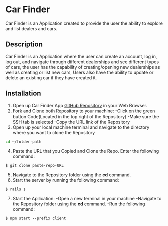 # Car Finder

Car Finder is an Application created to provide the user the ability to explore and list dealers and cars.

## Description

Car Finder is an Application where the user can create an account, log in, log out, and navigate through different dealerships and see different types of cars,
the user has the capability of creating/opening new dealerships as well as creating or list new cars, Users also have the ability to update or delete an existing car if they have created it.

## Installation

1.  Open up Car Finder App [GitHub Repository](https://github.com/Jsebas0721/car-finder-app) in your Web Browser.
2.  Fork and Clone both Repository to your machine:
    -Click on the green button Code(Located in the top right of the Repository)
    -Make sure the SSH tab is selected
    -Copy the URL link of the Repository
3. Open up your local machine terminal and navigate to the directory where you want to clone the Repository
```bash
cd ~/folder-path
```
4. Paste the URL that you Copied and Clone the Repo. Enter the following command:
```
$ git clone paste-repo-URL
```
5. Navigate to the Repository folder using the **cd** command. 
6. Start the server by running the following command:
```
$ rails s
``` 
7. Start the Apllication:
  -Open a new terminal in your machine 
  -Navigate to the Repository folder using the **cd** command.
  -Run the following command:
```
$ npm start --prefix client
```

